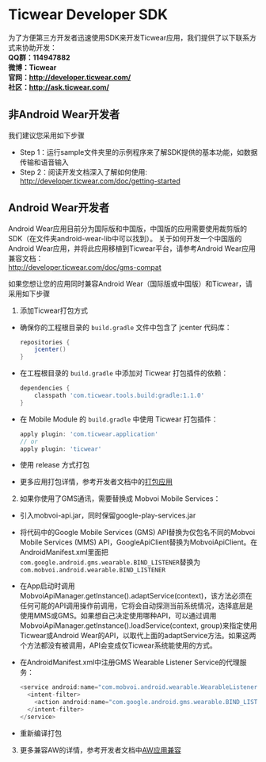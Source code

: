 # Ticwear Developer SDK
为了方便第三方开发者迅速使用SDK来开发Ticwear应用，我们提供了以下联系方式来协助开发：  
**QQ群：114947882**  
**微博：Ticwear**  
**官网：http://developer.ticwear.com/**  
**社区：http://ask.ticwear.com/**  

## 非Android Wear开发者
我们建议您采用如下步骤
* Step 1：运行sample文件夹里的示例程序来了解SDK提供的基本功能，如数据传输和语音输入
* Step 2：阅读开发文档深入了解如何使用: http://developer.ticwear.com/doc/getting-started

## Android Wear开发者
Android Wear应用目前分为国际版和中国版，中国版的应用需要使用裁剪版的SDK（在文件夹android-wear-lib中可以找到）。
关于如何开发一个中国版的Android Wear应用，并将此应用移植到Ticwear平台，请参考Android Wear应用兼容文档：  
http://developer.ticwear.com/doc/gms-compat

如果您想让您的应用同时兼容Android Wear（国际版或中国版）和Ticwear，请采用如下步骤

1. 添加Ticwear打包方式
  * 确保你的工程根目录的 `build.gradle` 文件中包含了 jcenter 代码库：

    ``` gradle
    repositories {
        jcenter()
    }
    ```

  * 在工程根目录的 `build.gradle` 中添加对 Ticwear 打包插件的依赖：

    ``` gradle
    dependencies {
        classpath 'com.ticwear.tools.build:gradle:1.1.0'
    }
    ```

  * 在 Mobile Module 的 `build.gradle` 中使用 Ticwear 打包插件：

    ``` gradle
    apply plugin: 'com.ticwear.application'
    // or
    apply plugin: 'ticwear'
    ```
    
  * 使用 release 方式打包
  * 更多应用打包详情，参考开发者文档中的[打包应用](http://developer.ticwear.com/doc/getting-started#打包应用)

2. 如果你使用了GMS通讯，需要替换成 Mobvoi Mobile Services：
  * 引入mobvoi-api.jar，同时保留google-play-services.jar
  * 将代码中的Google Mobile Services (GMS) API替换为仅包名不同的Mobvoi Mobile Services (MMS) API，GoogleApiClient替换为MobvoiApiClient。在AndroidManifest.xml里面把`com.google.android.gms.wearable.BIND_LISTENER`替换为`com.mobvoi.android.wearable.BIND_LISTENER`
  * 在App启动时调用MobvoiApiManager.getInstance().adaptService(context)，该方法必须在任何可能的API调用操作前调用，它将会自动探测当前系统情况，选择底层是使用MMS或GMS。如果想自己决定使用哪种API，可以通过调用MobvoiApiManager.getInstance().loadService(context, group)来指定使用Ticwear或Android Wear的API，以取代上面的adaptService方法。如果这两个方法都没有被调用，API会变成仅Ticwear系统能使用的方式。
  * 在AndroidManifest.xml中注册GMS Wearable Listener Service的代理服务：

    ```java
    <service android:name="com.mobvoi.android.wearable.WearableListenerServiceGoogleImpl">
      <intent-filter>
        <action android:name="com.google.android.gms.wearable.BIND_LISTENER" />
      </intent-filter>
    </service> 
    ```
* 重新编译打包

3. 更多兼容AW的详情，参考开发者文档中[AW应用兼容](http://developer.ticwear.com/doc/gms-compat)
